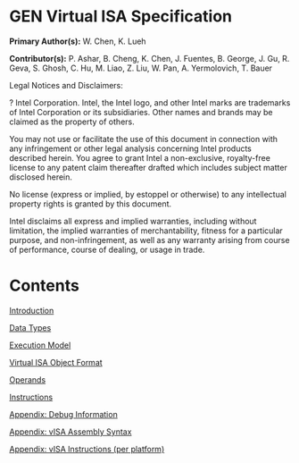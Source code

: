 <!---======================= begin_copyright_notice ============================

Copyright (c) 2020-2021 Intel Corporation

Permission is hereby granted, free of charge, to any person obtaining a copy
of this software and associated documentation files (the "Software"),
to deal in the Software without restriction, including without limitation
the rights to use, copy, modify, merge, publish, distribute, sublicense,
and/or sell copies of the Software, and to permit persons to whom
the Software is furnished to do so, subject to the following conditions:

The above copyright notice and this permission notice shall be included
in all copies or substantial portions of the Software.

THE SOFTWARE IS PROVIDED "AS IS", WITHOUT WARRANTY OF ANY KIND, EXPRESS OR
IMPLIED, INCLUDING BUT NOT LIMITED TO THE WARRANTIES OF MERCHANTABILITY,
FITNESS FOR A PARTICULAR PURPOSE AND NONINFRINGEMENT. IN NO EVENT SHALL THE
AUTHORS OR COPYRIGHT HOLDERS BE LIABLE FOR ANY CLAIM, DAMAGES OR OTHER
LIABILITY, WHETHER IN AN ACTION OF CONTRACT, TORT OR OTHERWISE, ARISING
FROM, OUT OF OR IN CONNECTION WITH THE SOFTWARE OR THE USE OR OTHER DEALINGS
IN THE SOFTWARE.

============================= end_copyright_notice ==========================-->

GEN Virtual ISA Specification
=============================

**Primary Author(s):** W. Chen, K. Lueh

**Contributor(s):** P. Ashar, B. Cheng, K. Chen, J. Fuentes, B. George,
J. Gu, R. Geva, S. Ghosh, C. Hu, M. Liao, Z. Liu, W. Pan, A.
Yermolovich, T. Bauer

Legal Notices and Disclaimers:

? Intel Corporation. Intel, the Intel logo, and other Intel marks are trademarks of 
Intel Corporation or its subsidiaries. Other names and brands may be claimed as 
the property of others. 

You may not use or facilitate the use of this document in connection with any 
infringement or other legal analysis concerning Intel products described herein. 
You agree to grant Intel a non-exclusive, royalty-free license to any patent 
claim thereafter drafted which includes subject matter disclosed herein.

No license (express or implied, by estoppel or otherwise) to any intellectual 
property rights is granted by this document.

Intel disclaims all express and implied warranties, including without limitation, 
the implied warranties of merchantability, fitness for a particular purpose, 
and non-infringement, as well as any warranty arising from course of performance, 
course of dealing, or usage in trade.

Contents
========

[Introduction](1_introduction.md)

[Data Types](2_datatypes.md)

[Execution Model](3_execution_model.md)

[Virtual ISA Object Format](4_visa_header.md)

[Operands](5_operands.md)

[Instructions](6_instructions.md)

[Appendix: Debug Information](7_appendix_debug_information.md)

[Appendix: vISA Assembly Syntax](8_appendix_visa_assembly_syntax.md)

[Appendix: vISA Instructions (per platform)](appendix_instruction_by_platform.md)

